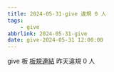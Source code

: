 ```yaml
---
title: 2024-05-31-give 違規 0 人
tags:
    - give
abbrlink: 2024-05-31-give
date: give-2024-05-31 12:00:00
---
```

give 板 [板規連結](https://www.ptt.cc/bbs/give/M.1612495900.A.C32.html)
昨天違規 0 人

